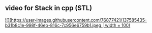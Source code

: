 ## video for Stack in cpp (STL) ##

[![](https://user-images.githubusercontent.com/76877421/137585435-b31b8c1e-998f-46eb-816c-7c956e6759b1.jpeg | width = 100)](https://drive.google.com/file/d/1dXZDhUVRNuxfNvjhLN88j5VOxnkpgstf/view?usp=sharing)
